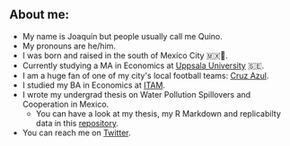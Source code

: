 ## About me:

- My name is Joaquín but people usually call me Quino.
- My pronouns are he/him.
- I was born and raised in the south of Mexico City 🇲🇽🌮.
- Currently studying a MA in Economics at [Uppsala University](https://www.nek.uu.se/?languageId=1) 🇸🇪.
- I am a huge fan of one of my city's local football teams: [Cruz Azul](https://www.cruzazulfc.com.mx/).
- I studied my BA in Economics at [ITAM](https://www.itam.mx/). 
- I wrote my undergrad thesis on Water Pollution Spillovers and Cooperation in Mexico.
  - You can have a look at my thesis, my R Markdown and replicabilty data in this [repository](https://github.com/quinoba/Spillovers_Cooperation).
- You can reach me on [Twitter](https://twitter.com/j_barrutia).
 


